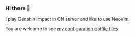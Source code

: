 ### Hi there 👋

I play Genshin Impact in CN server and like to use NeoVim.

You are welcome to see [my configuration dotfile files](https://gitee.com/gkzhb/dotfiles).
<!--
**gkzhb/gkzhb** is a ✨ _special_ ✨ repository because its `README.md` (this file) appears on your GitHub profile.

Here are some ideas to get you started:

- 🔭 I’m currently working on ...
- 🌱 I’m currently learning ...
- 👯 I’m looking to collaborate on ...
- 🤔 I’m looking for help with ...
- 💬 Ask me about ...
- 📫 How to reach me: ...
- 😄 Pronouns: ...
- ⚡ Fun fact: ...
-->

